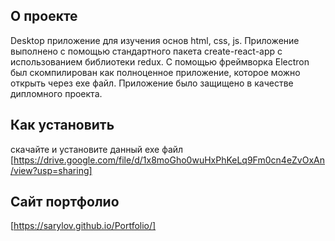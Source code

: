 ## О проекте

Desktop приложение для изучения основ html, css, js. Приложение выполнено с помощью стандартного пакета create-react-app с использованием библиотеки redux. С помощью фреймворка Electron был скомпилирован как полноценное приложение, которое можно открыть через exe файл. Приложение было защищено в качестве дипломного проекта.

## Как установить

скачайте и установите данный exe файл
[https://drive.google.com/file/d/1x8moGho0wuHxPhKeLq9Fm0cn4eZvOxAn/view?usp=sharing]

## Сайт портфолио

[https://sarylov.github.io/Portfolio/]
